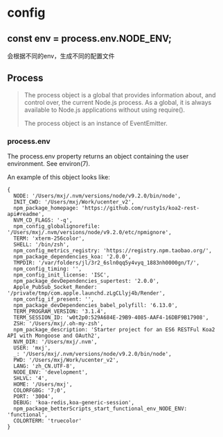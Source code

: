 # config

## const env = process.env.NODE\_ENV;

会根据不同的env，生成不同的配置文件

## Process

> The process object is a global that provides information about, and control over, the current Node.js process. As a global, it is always available to Node.js applications without using require\(\).
>
> The process object is an instance of EventEmitter.

### process.env

The process.env property returns an object containing the user environment. See environ\(7\).

An example of this object looks like:

```text
{
  NODE: '/Users/mxj/.nvm/versions/node/v9.2.0/bin/node',
  INIT_CWD: '/Users/mxj/Work/ucenter_v2',
  npm_package_homepage: 'https://github.com/rusty1s/koa2-rest-api#readme',
  NVM_CD_FLAGS: '-q',
  npm_config_globalignorefile: '/Users/mxj/.nvm/versions/node/v9.2.0/etc/npmignore',
  TERM: 'xterm-256color',
  SHELL: '/bin/zsh',
  npm_config_metrics_registry: 'https://registry.npm.taobao.org/',
  npm_package_dependencies_koa: '2.0.0',
  TMPDIR: '/var/folders/jl/3r2_6sln0qq5y4vyq_1883nh0000gn/T/',
  npm_config_timing: '',
  npm_config_init_license: 'ISC',
  npm_package_devDependencies_supertest: '2.0.0',
  Apple_PubSub_Socket_Render: '/private/tmp/com.apple.launchd.zLgCLlyj4b/Render',
  npm_config_if_present: '',
  npm_package_devDependencies_babel_polyfill: '6.13.0',
  TERM_PROGRAM_VERSION: '3.1.4',
  TERM_SESSION_ID: 'w0t2p0:529A684E-29B9-4085-AAF4-16DBF9B17908',
  ZSH: '/Users/mxj/.oh-my-zsh',
  npm_package_description: 'Starter project for an ES6 RESTFul Koa2 API with Mongoose and OAuth2',
  NVM_DIR: '/Users/mxj/.nvm',
  USER: 'mxj',
  _: '/Users/mxj/.nvm/versions/node/v9.2.0/bin/node',
  PWD: '/Users/mxj/Work/ucenter_v2',
  LANG: 'zh_CN.UTF-8',
  NODE_ENV: 'development',
  SHLVL: '4',
  HOME: '/Users/mxj',
  COLORFGBG: '7;0',
  PORT: '3004',
  DEBUG: 'koa-redis,koa-generic-session',
  npm_package_betterScripts_start_functional_env_NODE_ENV: 'functional',
  COLORTERM: 'truecolor' 
}
```


